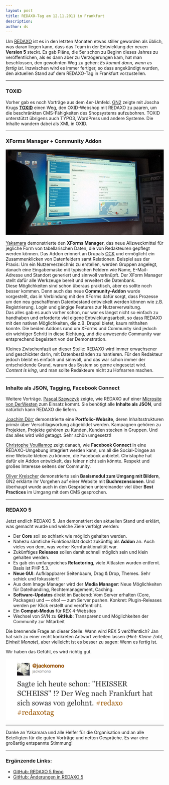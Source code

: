 ```yaml
---
layout: post
title: REDAXO-Tag am 12.11.2011 in Frankfurt
description:
author: ds
---
```


Um [REDAXO](http://redaxo.org) ist es in den letzten Monaten etwas stiller geworden als üblich, was daran liegen kann, dass das Team in der Entwicklung der neuen **Version 5** steckt. Es gab Pläne, die 5er schon zu Beginn dieses Jahres zu veröffentlichen, als es dann aber zu Verzögerungen kam, hat man beschlossen, den gewohnten Weg zu gehen: *Es kommt dann, wenn es fertig ist*. Inzwischen wird es immer fertiger, so dass angekündigt wurden, den aktuellen Stand auf dem REDAXO-Tag in Frankfurt vorzustellen.

---

### TOXID

Vorher gab es noch Vorträge aus dem 4er-Umfeld. [GN2](http://www.gn2-netwerk.de) zeigte mit Joscha Krugs **[TOXID](http://www.toxid.org/)** einen Weg, den OXID-Webshop mit REDAXO zu paaren, um die beschränkten CMS-Fähigkeiten des Shopsystems aufzubohren. TOXID unterstützt übrigens auch TYPO3, WordPress und andere Systeme. Die Inhalte wandern dabei als XML in OXID.

---

### XForms Manager + Community Addon

![Foto](/content/images/2015/02/redaxotag.jpg)

[Yakamara](http://www.yakamara.de) demonstrierte den **XForms Manager**, das neue Allzweckmittel für jegliche Form von tabellarischen Daten, die von Redakteuren gepflegt werden können. Das Addon erinnert an Drupals [CCK](http://drupal.org/project/cck) und ermöglicht ein Zusammenklicken von Datenfeldern samt Relationen. Beispiel aus der Praxis: Um ein Nutzerverzeichnis zu erstellen, werden Gruppen angelegt, danach eine Eingabemaske mit typischen Feldern wie Name, E-Mail-Adresse und Standort generiert und sinnvoll verknüpft. Der XForm Manager stellt dafür alle Werkzeuge bereit und erweitert die Datenbank.  
 Diese Möglichkeiten sind schon überaus praktisch, aber es sollte noch besser kommen. Denn auch das neue **Community-Addon** wurde vorgestellt, das in Verbindung mit den XForms dafür sorgt, dass Prozesse um den neu geschaffenen Datenbestand entwickelt werden können wie z.B. Registrierung, Login und gängige Features zur Nutzerverwaltung.  
 Das alles gab es auch vorher schon, nur war es längst nicht so einfach zu handhaben und erforderte viel eigene Entwicklungsarbeit, so dass REDAXO mit den nativen Möglichkeiten, die z.B. Drupal bietet, kaum mithalten konnte. Die beiden Addons rund um XForms und Community sind jedoch ein wichtiger Schritt in diese Richtung, und die anwesende Community war entsprechend begeistert von der Demonstration.

Kleines Zwischenfazit an dieser Stelle: REDAXO wird immer erwachsener und geschickter darin, mit Datenbeständen zu hantieren. Für den Redakteur jedoch bleibt es einfach und sinnvoll, und das war schon immer der entscheidende Grund, warum das System so gerne eingesetzt wird. *Content is king*, und man sollte Redakteure nicht zu Hofnarren machen.

---

### Inhalte als JSON, Tagging, Facebook Connect

Weitere Vorträge. [Pascal Szewczyk](http://www.peppmedien.de) zeigte, wie REDAXO auf einer [Microsite von DerWesten](http://envio.derwesten.de) zum Einsatz kommt. Sie benötigt alle **Inhalte als JSON**, und natürlich kann REDAXO die liefern.

[Joachim Dörr](http://www.doerr-softwaredevelopment.com) demonstrierte eine **Portfolio-Website**, deren Inhaltsstrukturen primär über Verschlagwortung abgebildet werden. Kampagnen gehören zu Projekten, Projekte gehören zu Kunden, Kunden stecken in Gruppen. Und das alles wird wild getaggt. Sehr schön umgesetzt!

[Christophe Vouillamoz](http://www.profil1.ch/profil1.html?member=41) zeigt danach, wie **Facebook Connect** in eine REDAXO-Umgebung integriert werden kann, um all die Social-Dingse an eine Website kleben zu können, die Facebook anbietet. Christophe hat dafür ein Addon entwickelt, das feiner nicht sein könnte. Respekt und großes Interesse seitens der Community.

[Oliver Kreischer](http://kreischer.de) demonstrierte sein **Basismodul zum Umgang mit Bildern**, GN2 erklärte ihr Vorgehen auf einer Website mit **Buchrezensionen**. Und überhaupt wurde auch in den Gesprächen untereinander viel über **Best Practices** im Umgang mit dem CMS gesprochen.

---

### REDAXO 5

Jetzt endlich REDAXO 5. Jan demonstriert den aktuellen Stand und erklärt, was gemacht wurde und welche Ziele verfolgt werden:

- Der **Core** soll so schlank wie möglich gehalten werden.
- Nahezu sämtliche Funktionalität dockt zukünftig als **Addon** an. Auch vieles von dem, was vorher Kernfunktionalität war.
- Zukünftiges **Releases** sollen damit schnell möglich sein und klein gehalten werden.
- Es gab ein umfangreiches **Refactoring**, viele Altlasten wurden entfernt. Basis ist PHP 5.3.
- **Neue GUI**: Aufklappbarer Seitenbaum, Drag & Drop, Themes. Sehr schick und fokussiert!
- Aus dem Image Manager wird der **Media Manager**: Neue Möglichkeiten für Dateihandling, Rechtemanagement, Caching.
- **Software-Updates** direkt im Backend: Vom Server erhalten (Core, Packages) und — oho! — zum Server pushen. Konkret: Plugin-Releases werden per Klick erstellt und veröffentlicht.
- Ein **Compat-Modus** für REX 4-Websites
- Wechsel von SVN zu **GitHub**: Transparenz und Möglichkeiten der Community zur Mitarbeit

Die brennende Frage an dieser Stelle: Wann wird REX 5 veröffentlich? Jan hat sich zu einer recht konkreten Antwort verleiten lassen (*Hint: Kleine Zahl, Einheit Monate*), aber vielleicht ist es besser zu sagen: Wenn es fertig ist.

Wir haben das Gefühl, es wird richtig gut.

[![Tweet](/content/images/2015/02/redaxotag.png)](http://twitter.com/#!/jackomono/status/135370781608775680)

---

Danke an Yakamara und alle Helfer für die Organisation und an alle Beteiligten für die guten Vorträge und netten Gespräche. Es war eine großartig entspannte Stimmung!

---

### Ergänzende Links:

- [GitHub: REDAXO 5 Repo](https://github.com/redaxo/redaxo)
- [GitHub: Änderungen in REDAXO 5](https://github.com/redaxo/redaxo/wiki/Änderungen-in-REDAXO-5)


